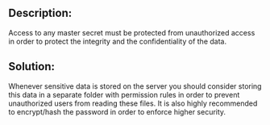 ## Description:

Access to any master secret must be protected from unauthorized access in order to protect
the integrity and the confidentiality of the data.

## Solution:

Whenever sensitive data is stored on the server you should consider storing this data in a separate folder with permission rules in order to prevent unauthorized users from reading these files. It is also highly recommended to encrypt/hash the password in order to enforce higher security.
